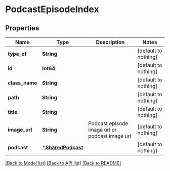 # PodcastEpisodeIndex


## Properties
Name | Type | Description | Notes
------------ | ------------- | ------------- | -------------
**type_of** | **String** |  | [default to nothing]
**id** | **Int64** |  | [default to nothing]
**class_name** | **String** |  | [default to nothing]
**path** | **String** |  | [default to nothing]
**title** | **String** |  | [default to nothing]
**image_url** | **String** | Podcast episode image url or podcast image url | [default to nothing]
**podcast** | [***SharedPodcast**](SharedPodcast.md) |  | [default to nothing]


[[Back to Model list]](../README.md#models) [[Back to API list]](../README.md#api-endpoints) [[Back to README]](../README.md)


